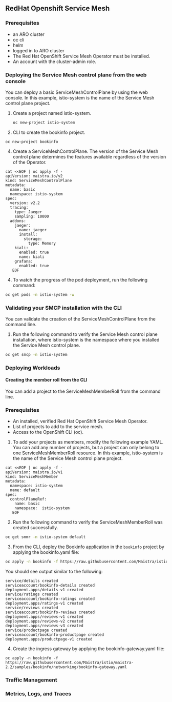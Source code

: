 ## RedHat Openshift Service Mesh

### Prerequisites

* an ARO cluster
* oc cli
* helm
* logged in to ARO cluster
* The Red Hat OpenShift Service Mesh Operator must be installed.
* An account with the cluster-admin role.

### Deploying the Service Mesh control plane from the web console
You can deploy a basic ServiceMeshControlPlane by using the web console. In this example, istio-system is the name of the Service Mesh control plane project.

1. Create a project named istio-system.
   ```bash
   oc new-project istio-system
   ```
2. CLI to create the bookinfo project.
```
oc new-project bookinfo
```
4. Create a ServiceMeshControlPlane. The version of the Service Mesh control plane determines the features available regardless of the version of the Operator.
```
cat <<EOF | oc apply -f - 
apiVersion: maistra.io/v2
kind: ServiceMeshControlPlane
metadata:
  name: basic
  namespace: istio-system
spec:
  version: v2.2
  tracing:
    type: Jaeger
    sampling: 10000
  addons:
    jaeger:
      name: jaeger
      install:
        storage:
          type: Memory
    kiali:
      enabled: true
      name: kiali
    grafana:
      enabled: true
   EOF
```
4. To watch the progress of the pod deployment, run the following command:
```bash
oc get pods -n istio-system -w
```
### Validating your SMCP installation with the CLI
You can validate the creation of the ServiceMeshControlPlane from the command line.
1. Run the following command to verify the Service Mesh control plane installation, where istio-system is the namespace where you installed the Service Mesh control plane.
```bash
oc get smcp -n istio-system
```
### Deploying Workloads
#### Creating the member roll from the CLI
You can add a project to the ServiceMeshMemberRoll from the command line.

### Prerequisites
* An installed, verified Red Hat OpenShift Service Mesh Operator.
* List of projects to add to the service mesh.
* Access to the OpenShift CLI (oc).
1. To add your projects as members, modify the following example YAML. You can add any number of projects, but a project can only belong to one ServiceMeshMemberRoll resource. In this example, istio-system is the name of the Service Mesh control plane project.
```
cat <<EOF | oc apply -f - 
apiVersion: maistra.io/v1
kind: ServiceMeshMember
metadata:
  namespace: istio-system
  name: default
spec:
  controlPlaneRef:
    name: basic
    namespace:  istio-system
   EOF
```
2. Run the following command to verify the ServiceMeshMemberRoll was created successfully.
```bash
oc get smmr -n istio-system default
```
3. From the CLI, deploy the Bookinfo application in the `bookinfo` project by applying the bookinfo.yaml file:
```bash
oc apply -n bookinfo -f https://raw.githubusercontent.com/Maistra/istio/maistra-2.2/samples/bookinfo/platform/kube/bookinfo.yaml
```
You should see output similar to the following:
```
service/details created
serviceaccount/bookinfo-details created
deployment.apps/details-v1 created
service/ratings created
serviceaccount/bookinfo-ratings created
deployment.apps/ratings-v1 created
service/reviews created
serviceaccount/bookinfo-reviews created
deployment.apps/reviews-v1 created
deployment.apps/reviews-v2 created
deployment.apps/reviews-v3 created
service/productpage created
serviceaccount/bookinfo-productpage created
deployment.apps/productpage-v1 created
```
4. Create the ingress gateway by applying the bookinfo-gateway.yaml file:
```
oc apply -n bookinfo -f https://raw.githubusercontent.com/Maistra/istio/maistra-2.2/samples/bookinfo/networking/bookinfo-gateway.yaml
```

### Traffic Management
### Metrics, Logs, and Traces
